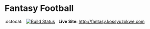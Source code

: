 Fantasy Football
=======

:octocat: &nbsp; [![Build Status](https://travis-ci.org/delkopiso/fantasy.svg?branch=master)](https://travis-ci.org/delkopiso/fantasy) &nbsp; **Live Site**: http://fantasy.kossyuzokwe.com